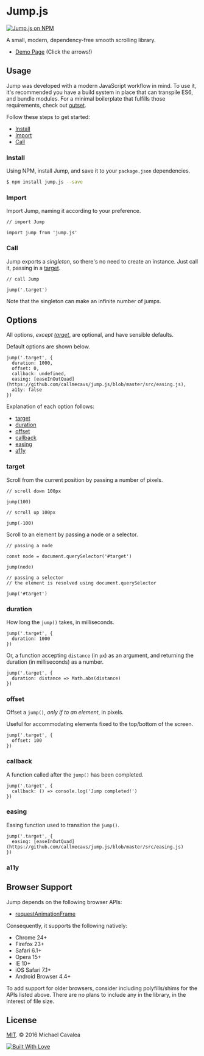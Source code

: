 # Jump.js

[![Jump.js on NPM](https://img.shields.io/npm/v/jump.js.svg)](https://www.npmjs.com/package/jump.js)

A small, modern, dependency-free smooth scrolling library.

* [Demo Page](http://callmecavs.github.io/jump.js/) (Click the arrows!)

## Usage

Jump was developed with a modern JavaScript workflow in mind. To use it, it's recommended you have a build system in place that can transpile ES6, and bundle modules. For a minimal boilerplate that fulfills those requirements, check out [outset](https://github.com/callmecavs/outset).

Follow these steps to get started:

* [Install](#install)
* [Import](#import)
* [Call](#call)

### Install

Using NPM, install Jump, and save it to your `package.json` dependencies.

```bash
$ npm install jump.js --save
```

### Import

Import Jump, naming it according to your preference.

```es6
// import Jump

import jump from 'jump.js'
```

### Call

Jump exports a _singleton_, so there's no need to create an instance. Just call it, passing in a [target](#target).

```es6
// call Jump

jump('.target')
```

Note that the singleton can make an infinite number of jumps.

## Options

All options, _except [target](#target)_, are optional, and have sensible defaults.

Default options are shown below.

```es6
jump('.target', {
  duration: 1000,
  offset: 0,
  callback: undefined,
  easing: [easeInOutQuad](https://github.com/callmecavs/jump.js/blob/master/src/easing.js),
  a11y: false
})
```

Explanation of each option follows:

* [target](#target)
* [duration](#duration)
* [offset](#offset)
* [callback](#callback)
* [easing](#easing)
* [a11y](#a11y)

### target

Scroll from the current position by passing a number of pixels.

```es6
// scroll down 100px

jump(100)

// scroll up 100px

jump(-100)
```

Scroll to an element by passing a node or a selector.

```es6
// passing a node

const node = document.querySelector('#target')

jump(node)

// passing a selector
// the element is resolved using document.querySelector

jump('#target')
```

### duration

How long the `jump()` takes, in milliseconds.

```es6
jump('.target', {
  duration: 1000
})
```

Or, a function accepting `distance` (in `px`) as an argument, and returning the duration (in milliseconds) as a number.

```es6
jump('.target', {
  duration: distance => Math.abs(distance)
})
```

### offset

Offset a `jump()`, _only if to an element_, in pixels.

Useful for accommodating elements fixed to the top/bottom of the screen.

```es6
jump('.target', {
  offset: 100
})
```

### callback

A function called after the `jump()` has been completed.

```es6
jump('.target', {
  callback: () => console.log('Jump completed!')
})
```

### easing

Easing function used to transition the `jump()`.

```es6
jump('.target', {
  easing: [easeInOutQuad](https://github.com/callmecavs/jump.js/blob/master/src/easing.js)
})
```

### a11y



## Browser Support

Jump depends on the following browser APIs:

* [requestAnimationFrame](https://developer.mozilla.org/en-US/docs/Web/API/window/requestAnimationFrame)

Consequently, it supports the following natively:

* Chrome 24+
* Firefox 23+
* Safari 6.1+
* Opera 15+
* IE 10+
* iOS Safari 7.1+
* Android Browser 4.4+

To add support for older browsers, consider including polyfills/shims for the APIs listed above. There are no plans to include any in the library, in the interest of file size.

## License

[MIT](https://opensource.org/licenses/MIT). © 2016 Michael Cavalea

[![Built With Love](http://forthebadge.com/images/badges/built-with-love.svg)](http://forthebadge.com)
